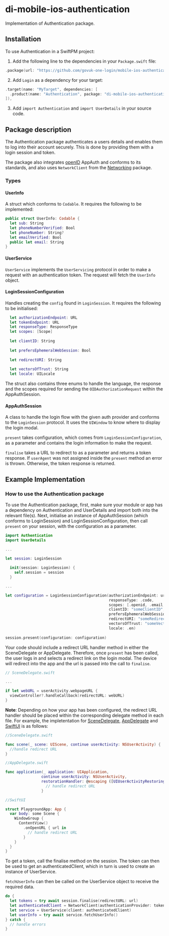 # di-mobile-ios-authentication

Implementation of Authentication package.

## Installation

To use Authentication in a SwiftPM project:

1. Add the following line to the dependencies in your `Package.swift` file:

```swift
.package(url: "https://github.com/govuk-one-login/mobile-ios-authentication", branch: "main"),
```

2. Add `Login` as a dependency for your target:

```swift
.target(name: "MyTarget", dependencies: [
  .product(name: "Authentication", package: "di-mobile-ios-authentication")
]),
```

3. Add `import Authentication` and `import UserDetails` in your source code.

## Package description

The Authentication package authenticates a users details and enables them to log into their account securely. This is done by providing them with a login session and token.

The package also integrates [openID](https://openid.net/developers/how-connect-works/) AppAuth and conforms to its standards, and also uses `NetworkClient` from the [Networking](https://github.com/govuk-one-login/mobile-ios-networking) package.

### Types

#### UserInfo

A struct which conforms to `Codable`. It requires the following to be implemented:

```swift
public struct UserInfo: Codable {
  let sub: String
  let phoneNumberVerified: Bool
  let phoneNumber: String?
  let emailVerified: Bool
  public let email: String
}
```

#### UserService

`UserService` implements the `UserServicing` protocol in order to make a request with an authentication token. The request will fetch the `UserInfo` object.

#### LoginSessionConfiguration

Handles creating the `config` found in `LoginSession`. It requires the following to be initialised:

```swift
  let authorizationEndpoint: URL
  let tokenEndpoint: URL
  let responseType: ResponseType
  let scopes: [Scope]
   
  let clientID: String
   
  let prefersEphemeralWebSession: Bool
   
  let redirectURI: String
   
  let vectorsOfTrust: String
  let locale: UILocale
```

The struct also contains three enums to handle the language, the response and the scopes required for sending the `OIDAuthorizationRequest` within the AppAuthSession. 

#### AppAuthSession

A class to handle the login flow with the given auth provider and conforms to the `LoginSession` protocol. It uses the `UIWindow` to know where to display the login modal.

`present` takes configuration, which comes from `LoginSessionConfiguration`, as a parameter and contains the login information to make the request. 

`finalise` takes a URL to redirect to as a parameter and returns a token response. If `userAgent` was not assigned inside the `present` method an error is thrown. Otherwise, the token response is returned. 

## Example Implementation

### How to use the Authentication package

To use the Authentication package, first, make sure your module or app has a dependency on Authentication and UserDetails and import both into the relevant file(s). Next, initialise an instance of AppAuthSession (which conforms to LoginSession) and LoginSessionConfiguration, then call `present` on your session, with the configuration as a parameter.

```swift
import Authentication
import UserDetails

...

let session: LoginSession
    
  init(session: LoginSession) {
    self.session = session
  }

...

let configuration = LoginSessionConfiguration(authorizationEndpoint: url,
                                              responseType: .code,
                                              scopes: [.openid, .email, .phone, .offline_access],
                                              clientID: "someClientID",
                                              prefersEphemeralWebSession: true,
                                              redirectURI: "someRedirectURI",
                                              vectorsOfTrust: "someVectorOfTrust",
                                              locale: .en)
                                              
session.present(configuration: configuration)

```

Your code should include a redirect URL handler method in either the SceneDelegate or AppDelegate. Therefore, once `present` has been called, the user logs in and selects a redirect link on the login modal. The device will redirect into the app and the url is passed into the call to `finalise`.

```swift
// SceneDelegate.swift

...

if let webURL = userActivity.webpageURL {
  viewController?.handleCallback(redirectURL: webURL)
}

```

**Note**: Depending on how your app has been configured, the redirect URL handler should be placed within the corresponding delegate method in each file. For example, the impletentation for [SceneDelegate](https://developer.apple.com/documentation/uikit/uiscenedelegate/3238056-scene), [AppDelegate](https://developer.apple.com/documentation/uikit/uiapplicationdelegate/1623072-application) and [SwiftUI](https://developer.apple.com/documentation/swiftui/environmentvalues/openurl) is as follows:

```swift
//SceneDelegate.swift

func scene(_ scene: UIScene, continue userActivity: NSUserActivity) {
  //handle redirect URL
}

//AppDelegate.swift

func application(_ application: UIApplication, 
                continue userActivity: NSUserActivity,
                restorationHandler: @escaping ([UIUserActivityRestoring]?) -> Void) -> Bool {
                  // handle redirect URL
                }

//SwiftUI

struct PlaygroundApp: App {
  var body: some Scene {
    WindowGroup {
      ContentView()
        .onOpenURL { url in
          // handle redirect URL
        }
    }
  }
}

```

To get a token, call the finalise method on the session. The token can then be used to get an authenticatedClient, which in turn is used to create an instance of UserService.

`fetchUserInfo` can then be called on the UserService object to receive the required data.

```swift
do {
  let tokens = try await session.finalise(redirectURL: url)
  let authenticatedClient = NetworkClient(authenticationProvider: tokens)
  let service = UserService(client: authenticatedClient)
  let userInfo = try await service.fetchUserInfo()
} catch {
  // handle errors
}
                
```
